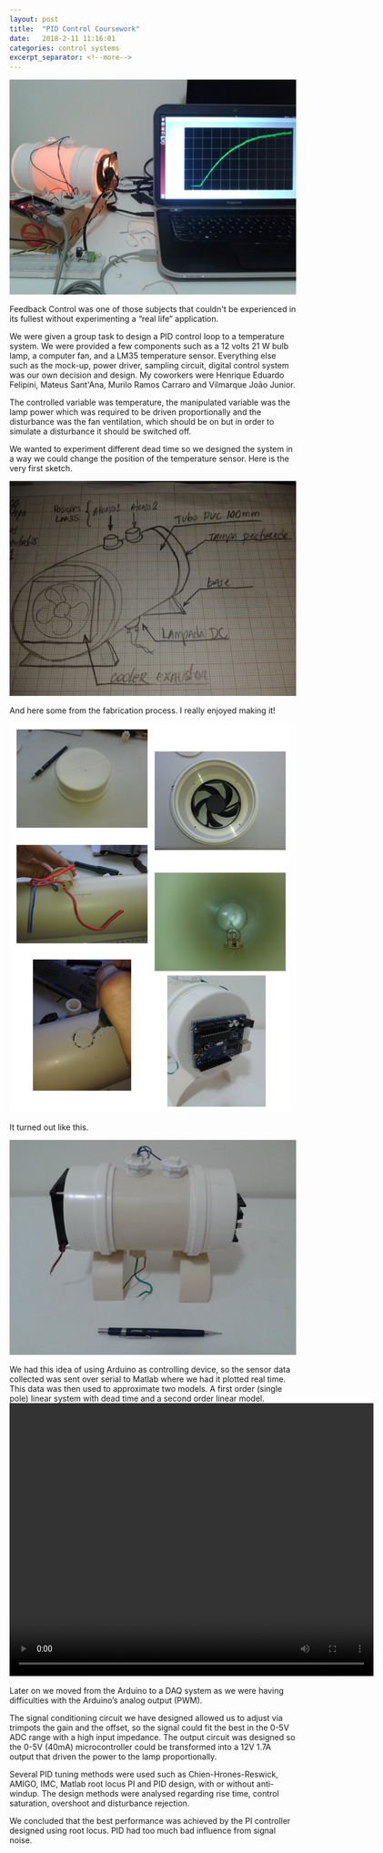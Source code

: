 ```yaml
---
layout: post
title:  "PID Control Coursework"
date:   2018-2-11 11:16:01
categories: control systems
excerpt_separator: <!--more-->
---
```


![First step test](/images/001pidcoursework/00overview.jpg?raw=true "First Step Test")

Feedback Control was one of those subjects that couldn't be experienced in its fullest without experimenting a “real life” application.

We were given a group task to design a PID control loop to a temperature system. We were provided a few components such as a 12 volts 21 W bulb lamp, a computer fan, and a LM35 temperature sensor. Everything else such as the mock-up, power driver, sampling circuit, digital control system was our own decision and design.<!--more--> My coworkers were Henrique Eduardo Felipini, Mateus Sant'Ana, Murilo Ramos Carraro and Vilmarque João Junior.

The controlled variable was temperature, the manipulated variable was the lamp power which was required to be driven proportionally and the disturbance was the fan ventilation, which should be on but in order to simulate a disturbance it should be switched off.

We wanted to experiment different dead time so we designed the system in a way we could change the position of the temperature sensor. Here is the very first sketch.

![First sketch](/images/001pidcoursework/01sketch.jpg?raw=true "First Sketch")

And here some from the fabrication process. I really enjoyed making it!

![Fabrication](/images/001pidcoursework/02fabrication.png "Fabrication")

It turned out like this.

![The system](/images/001pidcoursework/03system.jpg "System")

We had this idea of using Arduino as controlling device, so the sensor data collected was sent over serial to Matlab where we had it plotted real time. This data was then used to approximate two models. A first order (single pole) linear system with dead time and a second order linear model.
<video width="640" height="480" controls="controls">
  <source src="/images/001pidcoursework/04stepresponse.mp4" type="video/mp4">
</video>

Later on we moved from the Arduino to a DAQ system as we were having difficulties with the Arduino’s analog output (PWM).

The signal conditioning circuit we have designed allowed us to adjust via trimpots the gain and the offset, so the signal could fit the best in the 0-5V ADC range with a high input impedance. The output circuit was designed so the 0-5V (40mA) microcontroller could be transformed into a 12V 1.7A output that driven the power to the lamp proportionally.

Several PID tuning methods were used such as Chien-Hrones-Reswick, AMIGO, IMC, Matlab root locus PI and PID design, with or without anti-windup. The design methods were analysed regarding rise time, control saturation, overshoot and disturbance rejection.

We concluded that the best performance was achieved by the PI controller designed using root locus. PID had too much bad influence from signal noise.








